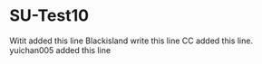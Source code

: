 # SU-Test10
Witit added this line
Blackisland write this line 
CC added this line.
yuichan005 added this line
